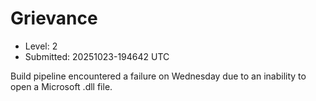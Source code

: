 # Grievance

- Level: 2
- Submitted: 20251023-194642 UTC

Build pipeline encountered a failure on Wednesday due to an inability to open a Microsoft .dll file.
